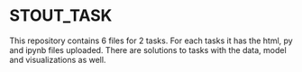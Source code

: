 # STOUT_TASK

This repository contains 6 files for 2 tasks. 
For each tasks it has the html, py and ipynb files uploaded. 
There are solutions to tasks with the data, model and visualizations as well.
